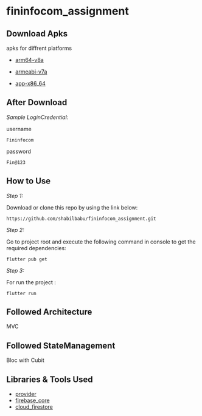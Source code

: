 # fininfocom_assignment

## Download Apks

apks for diffrent platforms

* [arm64-v8a](https://drive.google.com/file/d/1bVsJSAAcKIw1YhsPFiTkvrS5eEOI7TLy/view?usp=sharing)


* [armeabi-v7a](https://drive.google.com/file/d/113Ed6pSXfSyBIPzTHhqCikcG38v1jvPc/view?usp=sharing)


* [app-x86_64](https://drive.google.com/file/d/1_JNv25uSO44HcVqRD7YZnUj8BjGglESK/view?usp=sharing)

## After Download

*Sample LoginCredential:*

username
```
Fininfocom
```
password
```
Fin@123
```

## How to Use 

*Step 1:*

Download or clone this repo by using the link below:

```
https://github.com/shabilbabu/fininfocom_assignment.git

```


*Step 2:*


Go to project root and execute the following command in console to get the required dependencies: 

```
flutter pub get 
```


 *Step 3:*

For run the project :  
```
flutter run 
```

## Followed Architecture

MVC

## Followed StateManagement

Bloc with Cubit

## Libraries & Tools Used 

* [provider](https://pub.dev/packages/provider)
* [firebase_core](https://pub.dev/packages/firebase_core)
* [cloud_firestore](https://pub.dev/packages/cloud_firestore)
